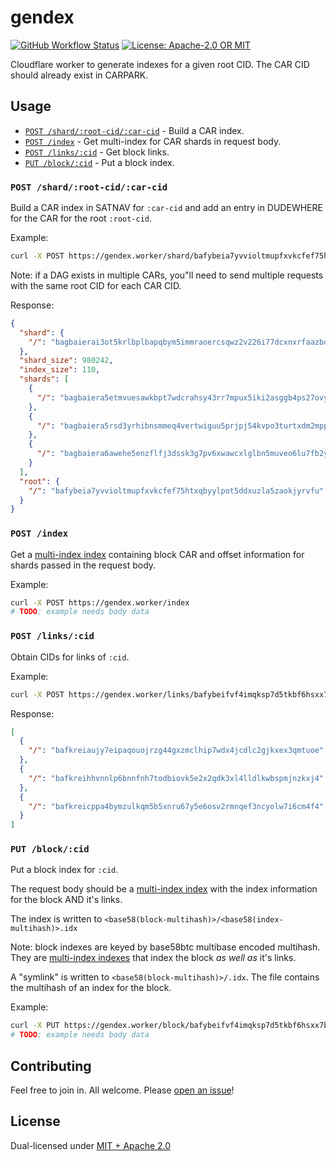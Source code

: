 # gendex

<p>
  <a href="https://github.com/web3-storage/gendex/actions/workflows/release.yml"><img alt="GitHub Workflow Status" src="https://img.shields.io/github/actions/workflow/status/web3-storage/gendex/test.yml?branch=main&style=for-the-badge" /></a>
  <a href="https://github.com/web3-storage/gendex/blob/main/LICENSE.md"><img alt="License: Apache-2.0 OR MIT" src="https://img.shields.io/badge/LICENSE-Apache--2.0%20OR%20MIT-yellow?style=for-the-badge" /></a>
</p>

Cloudflare worker to generate indexes for a given root CID. The CAR CID should already exist in CARPARK.

## Usage

* [`POST /shard/:root-cid/:car-cid`](#post-shardroot-cidcar-cid) - Build a CAR index.
* [`POST /index`](#post-index) - Get multi-index for CAR shards in request body.
* [`POST /links/:cid`](#post-linkscid) - Get block links.
* [`PUT /block/:cid`](#put-blockcid) - Put a block index.

### `POST /shard/:root-cid/:car-cid`

Build a CAR index in SATNAV for `:car-cid` and add an entry in DUDEWHERE for the CAR for the root `:root-cid`.

Example:

```sh
curl -X POST https://gendex.worker/shard/bafybeia7yvvioltmupfxvkcfef75htxqbyylpot5ddxuzla5zaokjyrvfu/bagbaierai3ot5krlbplbapqbym5immraoercsqwz2v226i77dcxnxrfaazbq
```

Note: if a DAG exists in multiple CARs, you"ll need to send multiple requests with the same root CID for each CAR CID.

Response:

```json
{
  "shard": {
    "/": "bagbaierai3ot5krlbplbapqbym5immraoercsqwz2v226i77dcxnxrfaazbq"
  },
  "shard_size": 980242,
  "index_size": 110,
  "shards": [
    {
      "/": "bagbaiera5etmvuesawkbpt7wdcrahsy43rr7mpux5iki2asggb4ps27ovyta"
    },
    {
      "/": "bagbaiera5rsd3yrhibnsmmeq4vertwiguu5prjpj54kvpo3turtxdm2mpp3q"
    },
    {
      "/": "bagbaiera6awehe5enzflfj3dssk3g7pv6xwawcxlglbn5muveo6lu7fb2yrq"
    }
  ],
  "root": {
    "/": "bafybeia7yvvioltmupfxvkcfef75htxqbyylpot5ddxuzla5zaokjyrvfu"
  }
}
```

### `POST /index`

Get a [multi-index index](https://github.com/alanshaw/cardex#multi-index-index) containing block CAR and offset information for shards passed in the request body.

Example:

```sh
curl -X POST https://gendex.worker/index
# TODO: example needs body data
```

### `POST /links/:cid`

Obtain CIDs for links of `:cid`.

Example:

```sh
curl -X POST https://gendex.worker/links/bafybeifvf4imqksp7d5tkbf6hsxx7bg5kexbpdojfrl7ibrpi3mzaws3b4
```

Response:

```json
[
  {
    "/": "bafkreiaujy7eipaqouojrzg44gxzmclhip7wdx4jcdlc2gjkxex3qmtuoe"
  },
  {
    "/": "bafkreihhvnnlp6bnnfnh7todbiovk5e2x2qdk3xl4lldlkwbspmjnzkxj4"
  },
  {
    "/": "bafkreicppa4bymzulkqm5b5xnru67y5e6osv2rmnqef3ncyolw7i6cm4f4"
  }
]
```

### `PUT /block/:cid`

Put a block index for `:cid`.

The request body should be a [multi-index index](https://github.com/alanshaw/cardex#multi-index-index) with the index information for the block AND it's links.

The index is written to `<base58(block-multihash)>/<base58(index-multihash)>.idx`

Note: block indexes are keyed by base58btc multibase encoded multihash. They are [multi-index indexes](https://github.com/alanshaw/cardex#multi-index-index) that index the block _as well as_ it's links.

A "symlink" is written to `<base58(block-multihash)>/.idx`. The file contains the multihash of an index for the block.

Example:

```sh
curl -X PUT https://gendex.worker/block/bafybeifvf4imqksp7d5tkbf6hsxx7bg5kexbpdojfrl7ibrpi3mzaws3b4
# TODO: example needs body data
```

## Contributing

Feel free to join in. All welcome. Please [open an issue](https://github.com/web3-storage/gendex/issues)!

## License

Dual-licensed under [MIT + Apache 2.0](https://github.com/web3-storage/gendex/blob/main/LICENSE.md)

